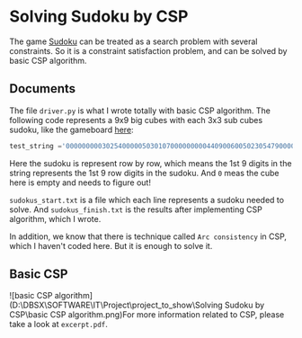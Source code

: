 # Solving Sudoku by CSP

The game [Sudoku](https://www.websudoku.com/) can be treated as a search problem with several constraints. So it is a constraint satisfaction problem, and can be solved by basic CSP algorithm.

## Documents

The file `driver.py` is what I wrote totally with basic CSP algorithm. The  following code represents a 9x9  big cubes with each 3x3 sub cubes sudoku, like the gameboard [here](https://www.websudoku.com/):

```python
test_string ='000000000302540000050301070000000004409006005023054790000000050700810000080060009'
```

Here the sudoku is represent row by row, which means the 1st 9 digits in the string represents the 1st 9 row digits in the sudoku. And `0` meas the cube here is empty and needs to figure out!

`sudokus_start.txt` is a file which each line represents a sudoku needed to solve. And `sudokus_finish.txt` is the results after implementing CSP algorithm, which I wrote.

In addition, we know that there is technique called `Arc consistency` in CSP, which I haven't coded here.  But it is enough to solve it.

## Basic CSP

![basic CSP algorithm](D:\DBSX\SOFTWARE\IT\Project\project_to_show\Solving Sudoku by CSP\basic CSP algorithm.png)For more information related to CSP, please take a look at `excerpt.pdf`.